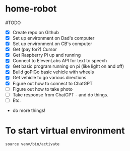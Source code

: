 # home-robot

#TODO

- [x] Create repo on Github
- [x] Set up environment on Dad's computer
- [x] Set up environment on CB's computer
- [x] Get (pay for?) Cursor
- [x] Get Raspberry Pi up and running
- [x] Connect to ElevenLabs API for text to speech
- [x] Get basic program running on pi (like light on and off)
- [x] Build goPiGo basic vehicle with wheels
- [x] Get vehicle to go various directions
- [x] Figure out how to connect to ChatGPT
- [ ] Figure out how to take photo
- [ ] Take response from ChatGPT - and do things.
- [ ] Etc.
- do more things! 


# To start virtual environment

```
source venv/bin/activate
```

